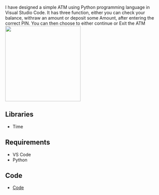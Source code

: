 
I have designed a simple ATM using Python programming language in Visual Studio Code. It has three function, either you can check your balance, withraw an amount or deposit some Amount, after entering the correct PIN. You can then choose to either continue or Exit the ATM
<img src="data/Screenshot (5).png" height="240" >


## Libraries
* Time



## Requirements
* VS Code
* Python

## Code 

* [Code](code/main.py)
